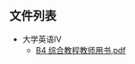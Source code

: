 

## 文件列表

- 大学英语IV
    - [B4 综合教程教师用书.pdf](https%3A//github.com/QSCTech/zju-icicles/raw/master/%E5%A4%A7%E5%AD%A6%E8%8B%B1%E8%AF%ADIV/B4%20%E7%BB%BC%E5%90%88%E6%95%99%E7%A8%8B%E6%95%99%E5%B8%88%E7%94%A8%E4%B9%A6.pdf)
